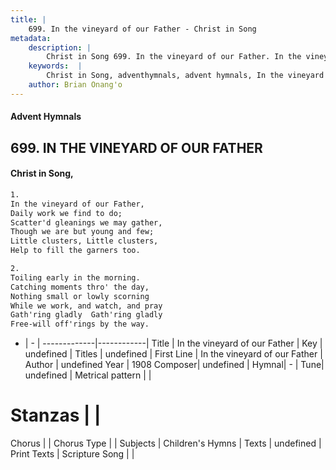 ```yaml
---
title: |
    699. In the vineyard of our Father - Christ in Song
metadata:
    description: |
        Christ in Song 699. In the vineyard of our Father. In the vineyard of our Father,  Daily work we find to do; Scatter'd gleanings we may gather, Though we are but young and few; Little clusters, Little clusters, Help to fill the garners too.
    keywords:  |
        Christ in Song, adventhymnals, advent hymnals, In the vineyard of our Father, In the vineyard of our Father. 
    author: Brian Onang'o
---
```


#### Advent Hymnals
## 699. IN THE VINEYARD OF OUR FATHER
####  Christ in Song,

```txt
1.
In the vineyard of our Father, 
Daily work we find to do;
Scatter'd gleanings we may gather,
Though we are but young and few;
Little clusters, Little clusters,
Help to fill the garners too.

2.
Toiling early in the morning.
Catching moments thro' the day,
Nothing small or lowly scorning
While we work, and watch, and pray
Gath'ring gladly  Gath'ring gladly
Free-will off'rings by the way.

```

- |   -  |
-------------|------------|
Title | In the vineyard of our Father |
Key | undefined |
Titles | undefined |
First Line | In the vineyard of our Father |
Author | undefined
Year | 1908
Composer| undefined |
Hymnal|  - |
Tune| undefined |
Metrical pattern | |
# Stanzas |  |
Chorus |  |
Chorus Type |  |
Subjects | Children's Hymns |
Texts | undefined |
Print Texts | 
Scripture Song |  |
    
